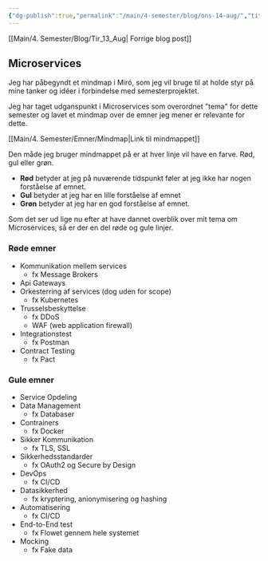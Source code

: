```yaml
---
{"dg-publish":true,"permalink":"/main/4-semester/blog/ons-14-aug/","title":"Ons d. 14. Aug","created":"2024-08-14T10:39:03.309+02:00"}
---
```


[[Main/4. Semester/Blog/Tir_13_Aug\| Forrige blog post]]

## Microservices

Jeg har påbegyndt et mindmap i Miró, som jeg vil bruge til at holde styr på
mine tanker og idéer i forbindelse med semesterprojektet.

Jeg har taget udganspunkt i Microservices som overordnet "tema" for dette
semester og lavet et mindmap over de emner jeg mener er relevante for dette.

[[Main/4. Semester/Emner/Mindmap\|Link til mindmappet]]

Den måde jeg bruger mindmappet på er at hver linje vil have en farve.
Rød, gul eller grøn.

- **Rød** betyder at jeg på nuværende tidspunkt føler at jeg ikke har nogen forståelse
af emnet.
- **Gul** betyder at jeg har en lille forståelse af emnet
- **Grøn** betyder at jeg har en god forståelse af emnet.

Som det ser ud lige nu efter at have dannet overblik over mit tema om
Microservices, så er der en del røde og gule linjer.

### Røde emner

- Kommunikation mellem services
  - fx Message Brokers
- Api Gateways
- Orkesterring af services (dog uden for scope)
  - fx Kubernetes
- Trusselsbeskyttelse
  - fx DDoS
  - WAF (web application firewall)
- Integrationstest
  - fx Postman
- Contract Testing
  - fx Pact

### Gule emner

- Service Opdeling
- Data Management
  - fx Databaser
- Contrainers
  - fx Docker
- Sikker Kommunikation
  - fx TLS, SSL
- Sikkerhedsstandarder
  - fx OAuth2 og Secure by Design
- DevOps
  - fx CI/CD
- Datasikkerhed
  - fx kryptering, anionymisering og hashing
- Automatisering
  - fx CI/CD
- End-to-End test
  - fx Flowet gennem hele systemet
- Mocking
  - fx Fake data

